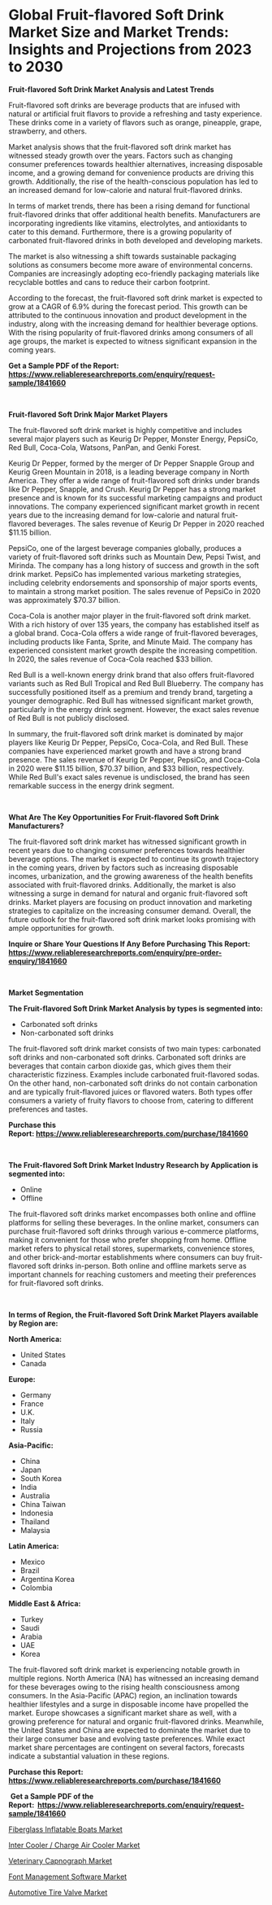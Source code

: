 <p><h1>Global Fruit-flavored Soft Drink Market Size and Market Trends: Insights and Projections from 2023 to 2030</h1></p><p><strong>Fruit-flavored Soft Drink Market Analysis and Latest Trends</strong></p>
<p><p>Fruit-flavored soft drinks are beverage products that are infused with natural or artificial fruit flavors to provide a refreshing and tasty experience. These drinks come in a variety of flavors such as orange, pineapple, grape, strawberry, and others.</p><p>Market analysis shows that the fruit-flavored soft drink market has witnessed steady growth over the years. Factors such as changing consumer preferences towards healthier alternatives, increasing disposable income, and a growing demand for convenience products are driving this growth. Additionally, the rise of the health-conscious population has led to an increased demand for low-calorie and natural fruit-flavored drinks.</p><p>In terms of market trends, there has been a rising demand for functional fruit-flavored drinks that offer additional health benefits. Manufacturers are incorporating ingredients like vitamins, electrolytes, and antioxidants to cater to this demand. Furthermore, there is a growing popularity of carbonated fruit-flavored drinks in both developed and developing markets.</p><p>The market is also witnessing a shift towards sustainable packaging solutions as consumers become more aware of environmental concerns. Companies are increasingly adopting eco-friendly packaging materials like recyclable bottles and cans to reduce their carbon footprint.</p><p>According to the forecast, the fruit-flavored soft drink market is expected to grow at a CAGR of 6.9% during the forecast period. This growth can be attributed to the continuous innovation and product development in the industry, along with the increasing demand for healthier beverage options. With the rising popularity of fruit-flavored drinks among consumers of all age groups, the market is expected to witness significant expansion in the coming years.</p></p>
<p><strong>Get a Sample PDF of the Report:&nbsp; <a href="https://www.reliableresearchreports.com/enquiry/request-sample/1841660">https://www.reliableresearchreports.com/enquiry/request-sample/1841660</a></strong></p>
<p>&nbsp;</p>
<p><strong>Fruit-flavored Soft Drink Major Market Players</strong></p>
<p><p>The fruit-flavored soft drink market is highly competitive and includes several major players such as Keurig Dr Pepper, Monster Energy, PepsiCo, Red Bull, Coca-Cola, Watsons, PanPan, and Genki Forest.</p><p>Keurig Dr Pepper, formed by the merger of Dr Pepper Snapple Group and Keurig Green Mountain in 2018, is a leading beverage company in North America. They offer a wide range of fruit-flavored soft drinks under brands like Dr Pepper, Snapple, and Crush. Keurig Dr Pepper has a strong market presence and is known for its successful marketing campaigns and product innovations. The company experienced significant market growth in recent years due to the increasing demand for low-calorie and natural fruit-flavored beverages. The sales revenue of Keurig Dr Pepper in 2020 reached $11.15 billion.</p><p>PepsiCo, one of the largest beverage companies globally, produces a variety of fruit-flavored soft drinks such as Mountain Dew, Pepsi Twist, and Mirinda. The company has a long history of success and growth in the soft drink market. PepsiCo has implemented various marketing strategies, including celebrity endorsements and sponsorship of major sports events, to maintain a strong market position. The sales revenue of PepsiCo in 2020 was approximately $70.37 billion.</p><p>Coca-Cola is another major player in the fruit-flavored soft drink market. With a rich history of over 135 years, the company has established itself as a global brand. Coca-Cola offers a wide range of fruit-flavored beverages, including products like Fanta, Sprite, and Minute Maid. The company has experienced consistent market growth despite the increasing competition. In 2020, the sales revenue of Coca-Cola reached $33 billion.</p><p>Red Bull is a well-known energy drink brand that also offers fruit-flavored variants such as Red Bull Tropical and Red Bull Blueberry. The company has successfully positioned itself as a premium and trendy brand, targeting a younger demographic. Red Bull has witnessed significant market growth, particularly in the energy drink segment. However, the exact sales revenue of Red Bull is not publicly disclosed.</p><p>In summary, the fruit-flavored soft drink market is dominated by major players like Keurig Dr Pepper, PepsiCo, Coca-Cola, and Red Bull. These companies have experienced market growth and have a strong brand presence. The sales revenue of Keurig Dr Pepper, PepsiCo, and Coca-Cola in 2020 were $11.15 billion, $70.37 billion, and $33 billion, respectively. While Red Bull's exact sales revenue is undisclosed, the brand has seen remarkable success in the energy drink segment.</p></p>
<p>&nbsp;</p>
<p><strong>What Are The Key Opportunities For Fruit-flavored Soft Drink Manufacturers?</strong></p>
<p><p>The fruit-flavored soft drink market has witnessed significant growth in recent years due to changing consumer preferences towards healthier beverage options. The market is expected to continue its growth trajectory in the coming years, driven by factors such as increasing disposable incomes, urbanization, and the growing awareness of the health benefits associated with fruit-flavored drinks. Additionally, the market is also witnessing a surge in demand for natural and organic fruit-flavored soft drinks. Market players are focusing on product innovation and marketing strategies to capitalize on the increasing consumer demand. Overall, the future outlook for the fruit-flavored soft drink market looks promising with ample opportunities for growth.</p></p>
<p><strong>Inquire or Share Your Questions If Any Before Purchasing This Report: <a href="https://www.reliableresearchreports.com/enquiry/pre-order-enquiry/1841660">https://www.reliableresearchreports.com/enquiry/pre-order-enquiry/1841660</a></strong></p>
<p>&nbsp;</p>
<p><strong>Market Segmentation</strong></p>
<p><strong>The Fruit-flavored Soft Drink Market Analysis by types is segmented into:</strong></p>
<p><ul><li>Carbonated soft drinks</li><li>Non-carbonated soft drinks</li></ul></p>
<p><p>The fruit-flavored soft drink market consists of two main types: carbonated soft drinks and non-carbonated soft drinks. Carbonated soft drinks are beverages that contain carbon dioxide gas, which gives them their characteristic fizziness. Examples include carbonated fruit-flavored sodas. On the other hand, non-carbonated soft drinks do not contain carbonation and are typically fruit-flavored juices or flavored waters. Both types offer consumers a variety of fruity flavors to choose from, catering to different preferences and tastes.</p></p>
<p><strong>Purchase this Report:&nbsp;<a href="https://www.reliableresearchreports.com/purchase/1841660">https://www.reliableresearchreports.com/purchase/1841660</a></strong></p>
<p>&nbsp;</p>
<p><strong>The Fruit-flavored Soft Drink Market Industry Research by Application is segmented into:</strong></p>
<p><ul><li>Online</li><li>Offline</li></ul></p>
<p><p>The fruit-flavored soft drinks market encompasses both online and offline platforms for selling these beverages. In the online market, consumers can purchase fruit-flavored soft drinks through various e-commerce platforms, making it convenient for those who prefer shopping from home. Offline market refers to physical retail stores, supermarkets, convenience stores, and other brick-and-mortar establishments where consumers can buy fruit-flavored soft drinks in-person. Both online and offline markets serve as important channels for reaching customers and meeting their preferences for fruit-flavored soft drinks.</p></p>
<p>&nbsp;</p>
<p><strong>In terms of Region, the Fruit-flavored Soft Drink Market Players available by Region are:</strong></p>
<p>
    <p> <strong> North America: </strong>
        <ul>
            <li>United States</li>
            <li>Canada</li>
        </ul>
        </p> 
    <p> <strong> Europe: </strong>
        <ul>
            <li>Germany</li>
            <li>France</li>
            <li>U.K.</li>
            <li>Italy</li>
            <li>Russia</li>
        </ul>
        </p> 
    <p> <strong> Asia-Pacific: </strong>
        <ul>
            <li>China</li>
            <li>Japan</li>
            <li>South Korea</li>
            <li>India</li>
            <li>Australia</li>
            <li>China Taiwan</li>
            <li>Indonesia</li>
            <li>Thailand</li>
            <li>Malaysia</li>
        </ul>
        </p> 
    <p> <strong> Latin America: </strong>
        <ul>
            <li>Mexico</li>
            <li>Brazil</li>
            <li>Argentina Korea</li>
            <li>Colombia</li>
        </ul>
        </p> 
    <p> <strong> Middle East & Africa: </strong>
        <ul>
            <li>Turkey</li>
            <li>Saudi</li>
            <li>Arabia</li>
            <li>UAE</li>
            <li>Korea</li>
        </ul>
    </p>
    </p>
<p><p>The fruit-flavored soft drink market is experiencing notable growth in multiple regions. North America (NA) has witnessed an increasing demand for these beverages owing to the rising health consciousness among consumers. In the Asia-Pacific (APAC) region, an inclination towards healthier lifestyles and a surge in disposable income have propelled the market. Europe showcases a significant market share as well, with a growing preference for natural and organic fruit-flavored drinks. Meanwhile, the United States and China are expected to dominate the market due to their large consumer base and evolving taste preferences. While exact market share percentages are contingent on several factors, forecasts indicate a substantial valuation in these regions.</p></p>
<p><strong>Purchase this Report: <a href="https://www.reliableresearchreports.com/purchase/1841660">https://www.reliableresearchreports.com/purchase/1841660</a></strong></p>
<p>&nbsp;<strong>Get a Sample PDF of the Report:&nbsp;&nbsp;<a href="https://www.reliableresearchreports.com/enquiry/request-sample/1841660">https://www.reliableresearchreports.com/enquiry/request-sample/1841660</a></strong></p>
<p><strong></strong></p>
<p><p><a href="https://www.linkedin.com/pulse/fiberglass-inflatable-boats-market-size-share-amp-trends-analysis/">Fiberglass Inflatable Boats Market</a></p><p><a href="https://medium.com/@morgancrist1926/inter-cooler-charge-air-cooler-market-report-reveals-the-latest-trends-and-growth-opportunities-073cacc4c12f">Inter Cooler / Charge Air Cooler Market</a></p><p><a href="https://github.com/Krish2023na/Market-Research-Report-List-1/blob/main/veterinary-capnograph-market.md">Veterinary Capnograph Market</a></p><p><a href="https://www.linkedin.com/pulse/font-management-software-market-share-amp-new-trends-analysis/">Font Management Software Market</a></p><p><a href="https://github.com/zebdakicsin/Market-Research-Report-List-1/blob/main/automotive-tire-valve-market.md">Automotive Tire Valve Market</a></p></p>